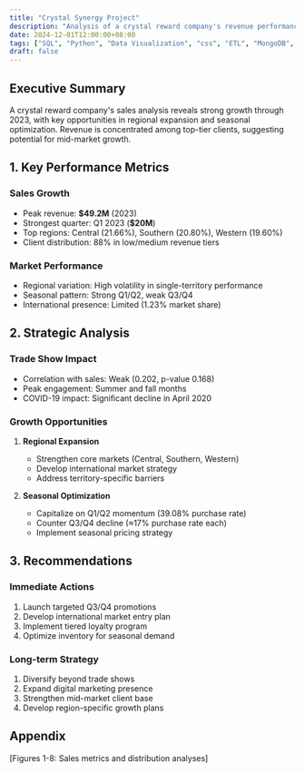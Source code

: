 ```yaml
---
title: "Crystal Synergy Project"
description: "Analysis of a crystal reward company's revenue performance focusing on sales trends, market segmentation, and strategic recommendations for growth optimization."
date: 2024-12-01T12:00:00+08:00
tags: ["SQL", "Python", "Data Visualization", "css", "ETL", "MongoDB", "Flask", "Tableau", "html"]
draft: false
---  
```


## Executive Summary
A crystal reward company's sales analysis reveals strong growth through 2023, with key opportunities in regional expansion and seasonal optimization. Revenue is concentrated among top-tier clients, suggesting potential for mid-market growth.

## 1. Key Performance Metrics

### Sales Growth
- Peak revenue: **$49.2M** (2023)
- Strongest quarter: Q1 2023 (**$20M**)
- Top regions: Central (21.66%), Southern (20.80%), Western (19.60%)
- Client distribution: 88% in low/medium revenue tiers

### Market Performance
- Regional variation: High volatility in single-territory performance
- Seasonal pattern: Strong Q1/Q2, weak Q3/Q4
- International presence: Limited (1.23% market share)

## 2. Strategic Analysis

### Trade Show Impact
- Correlation with sales: Weak (0.202, p-value 0.168)
- Peak engagement: Summer and fall months
- COVID-19 impact: Significant decline in April 2020

### Growth Opportunities
1. **Regional Expansion**
   - Strengthen core markets (Central, Southern, Western)
   - Develop international market strategy
   - Address territory-specific barriers

2. **Seasonal Optimization**
   - Capitalize on Q1/Q2 momentum (39.08% purchase rate)
   - Counter Q3/Q4 decline (≈17% purchase rate each)
   - Implement seasonal pricing strategy

## 3. Recommendations

### Immediate Actions
1. Launch targeted Q3/Q4 promotions
2. Develop international market entry plan
3. Implement tiered loyalty program
4. Optimize inventory for seasonal demand

### Long-term Strategy
1. Diversify beyond trade shows
2. Expand digital marketing presence
3. Strengthen mid-market client base
4. Develop region-specific growth plans

## Appendix
[Figures 1-8: Sales metrics and distribution analyses]
